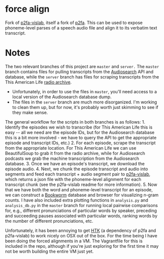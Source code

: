 force align
============
Fork of [p2fa-vislab](https://github.com/ucbvislab/p2fa-vislab), itself a fork of [p2fa](http://www.ling.upenn.edu/phonetics/p2fa/). This can be used to expose phoneme-level parses of a speech audio file and align it to its verbatim text transcript.

# Notes
The two relevant branches of this project are `master` and `server.` The `master` branch contains files for pulling transcripts from the [Audiosearch](https://www.audiosear.ch/) API and database, while the `server` branch has files for scraping transcripts from the This American Life [radio archive](http://www.thisamericanlife.org/radio-archives).
- Unfortunately, in order to use the files in `master`, you'll need access to a local version of the Audiosearch database dump.
- The files in the `server` branch are much more disorganized. I'm working to clean them up, but for now, it's probably worth just skimming to see if they make sense.

The general workflow for the scripts in both branches is as follows:
    1. Identify the episodes we wish to transcribe (for This American Life this is easy -- all we need are the episode IDs, but for the Audiosearch database this is a bit more involved - we have to query the API to get the appropriate episode and transcript IDs, etc.)
    2. For each episode, scrape the transcript from the appropriate location. For This American Life we can use BeautifulSoup to grab it from the radio archive, while for Audiosearch podcasts we grab the machine transcription from the Audiosearch database.
    3. Once we have an episode's transcript, we download the episode audio.
    4. Next, we chunk the episode transcript and audio into segments and feed each transcript + audio segment pair to [p2fa-vislab](https://github.com/ucbvislab/p2fa-vislab), which returns a json file with the phoneme-level alignment for each transcript chunk (see the p2fa-vislab readme for more information).
    5. Now that we have both the word and phoneme-level transcript for an episode, we can construct a [Bookworm](https://bookworm-project.github.io/Docs/) database and browser for visualizing n-gram counts. I have also included extra plotting functions in `analysis.py` and `analysis_db.py` in the `master` branch for running local pairwise comparisons for, e.g., different pronunciations of particular words by speaker, preceding and succeeding pauses associated with particular words, ranking words by the number of different pronunciations, etc.

Unfortunately, it has been annoying to get [HTK](http://htk.eng.cam.ac.uk/) (a dependency of p2fa and p2fa-vislab) to work nicely on OSX out of the box. For the time being I have been doing the forced alignments in a VM. The Vagrantfile for this is included in the repo, although if you're just exploring for the first time it may not be worth building the entire VM just yet.

